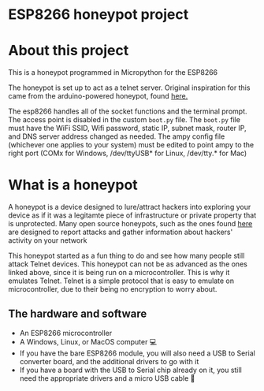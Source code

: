 # ESP8266 honeypot project

# About this project #

This is a honeypot programmed in Micropython for the ESP8266

The honeypot is set up to act as a telnet server.
Original inspiration for this came from the arduino-powered honeypot, found [here.](https://www.reddit.com/r/arduino/comments/5ngt87/this_is_my_arduinopowered_honeypot_if_you_want_to/)

The esp8266 handles all of the socket functions and the terminal prompt.  The access point is disabled in the custom `boot.py` file.  The `boot.py` file must have the WiFi SSID, Wifi password, static IP, subnet mask, router IP, and DNS server address changed as needed.  The ampy config file (whichever one applies to your system) must be edited to point ampy to the right port (COMx for Windows, /dev/ttyUSB* for Linux, /dev/tty.* for Mac)

# What is a honeypot #

A honeypot is a device designed to lure/attract hackers into exploring your device as if it was a legitamte piece of infrastructure or private property that is unprotected.  Many open source honeypots, such as the ones found [here](https://github.com/paralax/awesome-honeypots) are designed to report attacks and gather information about hackers' activity on your network

This honeypot started as a fun thing to do and see how many people still attack Telnet devices.  This honeypot can not be as advanced as the ones linked above, since it is being run on a microcontroller.  This is why it emulates Telnet.  Telnet is a simple protocol that is easy to emulate on microcontroller, due to their being no encryption to worry about.

## The hardware and software ##
   - An ESP8266 microcontroller
   - A Windows, Linux, or MacOS computer :computer:
   - If you have the bare ESP8266 module, you will also need a USB to Serial converter board, and the additional drivers to go with it
   - If you have a board with the USB to Serial chip already on it, you still need the appropriate drivers and a micro USB cable :electric_plug:

